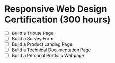 # Responsive Web Design Certification (300 hours)

- [ ] Build a Tribute Page
- [ ] Build a Survey Form
- [ ] Build a Product Landing Page
- [ ] Build a Technical Documentation Page
- [ ] Build a Personal Portfolio Webpage
